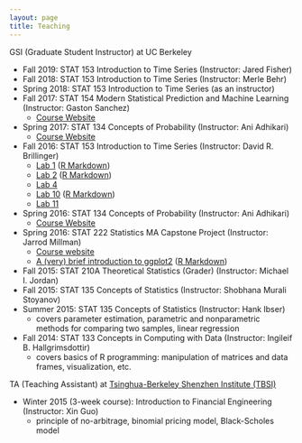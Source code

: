 ```yaml
---
layout: page
title: Teaching
---
```


GSI (Graduate Student Instructor) at UC Berkeley

* Fall 2019: STAT 153 Introduction to Time Series (Instructor: Jared Fisher)
* Fall 2018: STAT 153 Introduction to Time Series (Instructor: Merle Behr)
* Spring 2018: STAT 153 Introduction to Time Series (as an instructor)
* Fall 2017: STAT 154 Modern Statistical Prediction and Machine Learning (Instructor: Gaston Sanchez)
	* [Course Website](https://github.com/ucb-stat154/stat154-fall-2017)
* Spring 2017: STAT 134 Concepts of Probability (Instructor: Ani Adhikari)
	* [Course Website](http://www.stat.berkeley.edu/~ani/s134s17/index.html)
* Fall 2016: STAT 153 Introduction to Time Series (Instructor: David R. Brillinger)
	* [Lab 1](http://jcyhong.github.io/stat153_lab1.html) ([R Markdown]({{site.url}}/assets/stat153_lab1.Rmd))
	* [Lab 2](http://jcyhong.github.io/stat153_lab2.html) ([R Markdown]({{site.url}}/assets/stat153_lab2.Rmd))
	* [Lab 4](http://jcyhong.github.io/stat153_lab4.html)
	* [Lab 10](http://jcyhong.github.io/stat153_lab10.html) ([R Markdown](http://jcyhong.github.io/assets/stat153_lab10.Rmd))
	* [Lab 11](http://jcyhong.github.io/stat153_lab11.html)
* Spring 2016: STAT 134 Concepts of Probability (Instructor: Ani Adhikari)
	* [Course Website](http://www.stat.berkeley.edu/~ani/s134s16/index.html)
* Spring 2016: STAT 222 Statistics MA Capstone Project (Instructor: Jarrod Millman)
	* <a href = "http://www.jarrodmillman.com/stat222-spring2016/">Course website</a>
	* <a href = "http://jcyhong.github.io/ggplot_demo.html">A (very) brief introduction to ggplot2</a> ([R Markdown]({{site.url}}/assets/ggplot_demo.Rmd))
* Fall 2015: STAT 210A Theoretical Statistics (Grader) (Instructor: Michael I. Jordan)
* Fall 2015: STAT 135 Concepts of Statistics (Instructor: Shobhana Murali Stoyanov)
* Summer 2015: STAT 135 Concepts of Statistics (Instructor: Hank Ibser)
	* covers parameter estimation, parametric and nonparametric methods for comparing two samples, linear regression
* Fall 2014: STAT 133 Concepts in Computing with Data (Instructor: Ingileif B. Hallgrimsdottir)
	* covers basics of R programming: manipulation of matrices and data frames, visualization, etc.

TA (Teaching Assistant) at <a href = "http://www.tbsi.tsinghua.edu.cn">Tsinghua-Berkeley Shenzhen Institute (TBSI)</a>

* Winter 2015 (3-week course): Introduction to Financial Engineering (Instructor: Xin Guo)
	* principle of no-arbitrage, binomial pricing model, Black-Scholes model
